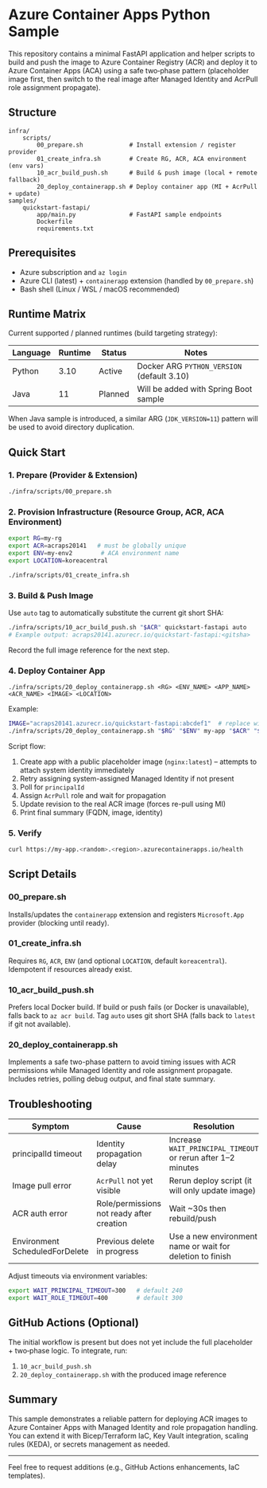 # Azure Container Apps Python Sample

This repository contains a minimal FastAPI application and helper scripts to build and push the image to Azure Container Registry (ACR) and deploy it to Azure Container Apps (ACA) using a safe two‑phase pattern (placeholder image first, then switch to the real image after Managed Identity and AcrPull role assignment propagate).

## Structure

```
infra/
	scripts/
		00_prepare.sh             # Install extension / register provider
		01_create_infra.sh        # Create RG, ACR, ACA environment (env vars)
		10_acr_build_push.sh      # Build & push image (local + remote fallback)
		20_deploy_containerapp.sh # Deploy container app (MI + AcrPull + update)
samples/
	quickstart-fastapi/
		app/main.py               # FastAPI sample endpoints
		Dockerfile
		requirements.txt
```

## Prerequisites
- Azure subscription and `az login`
- Azure CLI (latest) + `containerapp` extension (handled by `00_prepare.sh`)
- Bash shell (Linux / WSL / macOS recommended)

## Runtime Matrix
Current supported / planned runtimes (build targeting strategy):

| Language | Runtime | Status  | Notes |
|----------|---------|---------|-------|
| Python   | 3.10    | Active  | Docker ARG `PYTHON_VERSION` (default 3.10) |
| Java     | 11      | Planned | Will be added with Spring Boot sample |

When Java sample is introduced, a similar ARG (`JDK_VERSION=11`) pattern will be used to avoid directory duplication.

## Quick Start

### 1. Prepare (Provider & Extension)
```bash
./infra/scripts/00_prepare.sh
```

### 2. Provision Infrastructure (Resource Group, ACR, ACA Environment)
```bash
export RG=my-rg
export ACR=acraps20141   # must be globally unique
export ENV=my-env2        # ACA environment name
export LOCATION=koreacentral

./infra/scripts/01_create_infra.sh
```

### 3. Build & Push Image
Use `auto` tag to automatically substitute the current git short SHA:
```bash
./infra/scripts/10_acr_build_push.sh "$ACR" quickstart-fastapi auto
# Example output: acraps20141.azurecr.io/quickstart-fastapi:<gitsha>
```
Record the full image reference for the next step.

### 4. Deploy Container App
```
./infra/scripts/20_deploy_containerapp.sh <RG> <ENV_NAME> <APP_NAME> <ACR_NAME> <IMAGE> <LOCATION>
```
Example:
```bash
IMAGE="acraps20141.azurecr.io/quickstart-fastapi:abcdef1"  # replace with real sha
./infra/scripts/20_deploy_containerapp.sh "$RG" "$ENV" my-app "$ACR" "$IMAGE" "$LOCATION"
```
Script flow:
1. Create app with a public placeholder image (`nginx:latest`) – attempts to attach system identity immediately
2. Retry assigning system-assigned Managed Identity if not present
3. Poll for `principalId`
4. Assign `AcrPull` role and wait for propagation
5. Update revision to the real ACR image (forces re-pull using MI)
6. Print final summary (FQDN, image, identity)

### 5. Verify
```bash
curl https://my-app.<random>.<region>.azurecontainerapps.io/health
```

## Script Details

### 00_prepare.sh
Installs/updates the `containerapp` extension and registers `Microsoft.App` provider (blocking until ready).

### 01_create_infra.sh
Requires `RG`, `ACR`, `ENV` (and optional `LOCATION`, default `koreacentral`). Idempotent if resources already exist.

### 10_acr_build_push.sh
Prefers local Docker build. If build or push fails (or Docker is unavailable), falls back to `az acr build`. Tag `auto` uses git short SHA (falls back to `latest` if git not available).

### 20_deploy_containerapp.sh
Implements a safe two-phase pattern to avoid timing issues with ACR permissions while Managed Identity and role assignment propagate. Includes retries, polling debug output, and final state summary.

## Troubleshooting
| Symptom | Cause | Resolution |
|---------|-------|-----------|
| principalId timeout | Identity propagation delay | Increase `WAIT_PRINCIPAL_TIMEOUT` or rerun after 1–2 minutes |
| Image pull error | `AcrPull` not yet visible | Rerun deploy script (it will only update image) |
| ACR auth error | Role/permissions not ready after creation | Wait ~30s then rebuild/push |
| Environment ScheduledForDelete | Previous delete in progress | Use a new environment name or wait for deletion to finish |

Adjust timeouts via environment variables:
```bash
export WAIT_PRINCIPAL_TIMEOUT=300   # default 240
export WAIT_ROLE_TIMEOUT=400        # default 300
```

## GitHub Actions (Optional)
The initial workflow is present but does not yet include the full placeholder + two‑phase logic. To integrate, run:
1. `10_acr_build_push.sh`
2. `20_deploy_containerapp.sh` with the produced image reference

## Summary
This sample demonstrates a reliable pattern for deploying ACR images to Azure Container Apps with Managed Identity and role propagation handling. You can extend it with Bicep/Terraform IaC, Key Vault integration, scaling rules (KEDA), or secrets management as needed.

---
Feel free to request additions (e.g., GitHub Actions enhancements, IaC templates).
